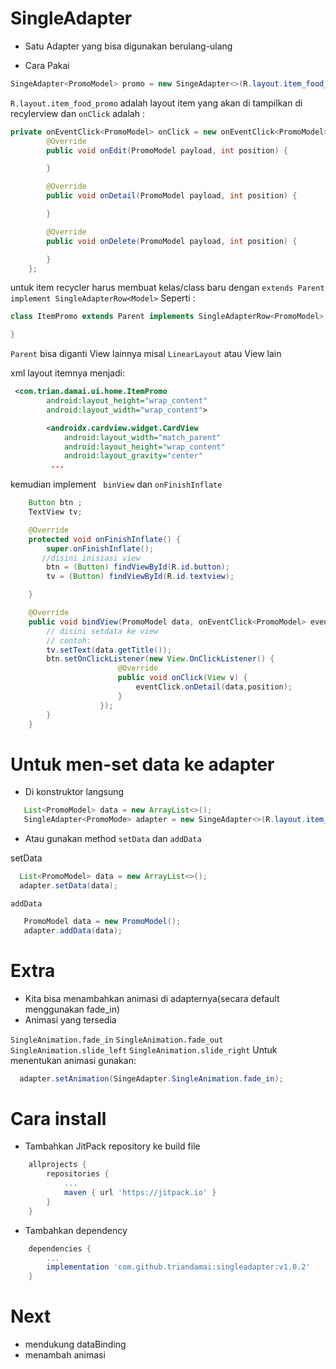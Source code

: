 # SingleAdapter
- Satu Adapter yang bisa digunakan berulang-ulang

- Cara Pakai

```java
SingeAdapter<PromoModel> promo = new SingeAdapter<>(R.layout.item_food_promo, onClick);
```
```R.layout.item_food_promo``` adalah layout item yang akan di tampilkan di recylerview dan ```onClick``` adalah :

```java
private onEventClick<PromoModel> onClick = new onEventClick<PromoModel>() {
        @Override
        public void onEdit(PromoModel payload, int position) {

        }

        @Override
        public void onDetail(PromoModel payload, int position) {

        }

        @Override
        public void onDelete(PromoModel payload, int position) {

        }
    };
```
untuk item recycler harus membuat kelas/class baru dengan ``` extends Parent  implement SingleAdapterRow<Model> ``` Seperti :

```java
class ItemPromo extends Parent implements SingleAdapterRow<PromoModel> {

}
```

```Parent``` bisa diganti View lainnya misal ```LinearLayout``` atau View lain

xml layout itemnya menjadi:

```xml
 <com.trian.damai.ui.home.ItemPromo
        android:layout_height="wrap_content"
        android:layout_width="wrap_content">

        <androidx.cardview.widget.CardView
            android:layout_width="match_parent"
            android:layout_height="wrap_content"
            android:layout_gravity="center"
         ...
```

kemudian implement ``` binView``` dan ```onFinishInflate ```

```java
    Button btn ;
    TextView tv;

    @Override
    protected void onFinishInflate() {
        super.onFinishInflate();
       //disini inisiasi view
        btn = (Button) findViewById(R.id.button);
        tv = (Button) findViewById(R.id.textview);

    }

    @Override
    public void bindView(PromoModel data, onEventClick<PromoModel> eventClick, int position) {
        // disini setdata ke view
        // contoh:
        tv.setText(data.getTitle());
        btn.setOnClickListener(new View.OnClickListener() {
                        @Override
                        public void onClick(View v) {
                            eventClick.onDetail(data,position);
                        }
                    });
        }
    }
```
# Untuk men-set data ke adapter

  - Di konstruktor langsung

```java
   List<PromoModel> data = new ArrayList<>();
   SingleAdapter<PromoMode> adapter = new SingeAdapter<>(R.layout.item_food_promo, p,data);
```
   - Atau gunakan method ```setData``` dan ```addData```

   setData
```java
  List<PromoModel> data = new ArrayList<>();
  adapter.setData(data);
```
    addData
 ```java
    PromoModel data = new PromoModel();
    adapter.addData(data);
 ```

# Extra
- Kita bisa menambahkan animasi di adapternya(secara default menggunakan fade_in)
- Animasi yang tersedia

```SingleAnimation.fade_in```
```SingleAnimation.fade_out```
```SingleAnimation.slide_left```
```SingleAnimation.slide_right```
Untuk menentukan animasi gunakan:
```java
  adapter.setAnimation(SingeAdapter.SingleAnimation.fade_in);

```
# Cara install

- Tambahkan JitPack repository ke build file

```gradle
	allprojects {
		repositories {
			...
			maven { url 'https://jitpack.io' }
		}
	}
```
- Tambahkan dependency
```gradle
    dependencies {
	    ...
	    implementation 'com.github.triandamai:singleadapter:v1.0.2'
    }
```

# Next
- mendukung dataBinding
- menambah animasi


